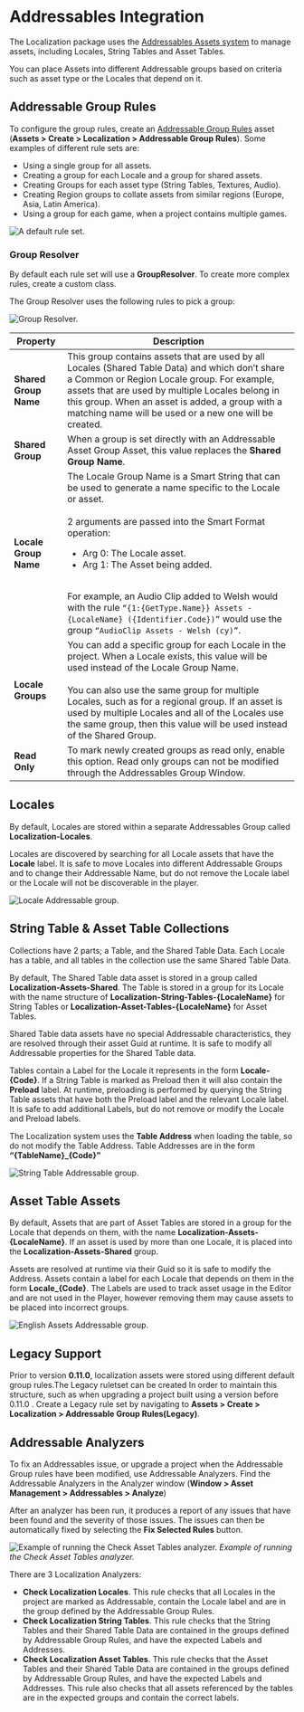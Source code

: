 # Addressables Integration

The Localization package uses the [Addressables Assets system](https://docs.unity3d.com/Packages/com.unity.addressables@latest) to manage assets, including Locales, String Tables and Asset Tables.

You can place Assets into different Addressable groups based on criteria such as asset type or the Locales that depend on it.

## Addressable Group Rules

To configure the group rules, create an [Addressable Group Rules](xref:UnityEditor.Localization.Addressables.AddressableGroupRules) asset (**Assets > Create > Localization > Addressable Group Rules**).
Some examples of different rule sets are:

- Using a single group for all assets.
- Creating a group for each Locale and a group for shared assets.
- Creating Groups for each asset type (String Tables, Textures, Audio).
- Creating Region groups to collate assets from similar regions (Europe, Asia, Latin America).
- Using a group for each game, when a project contains multiple games.

![A default rule set.](images/AddressableGroupRules.png)

### Group Resolver

By default each rule set will use a **GroupResolver**. To create more complex rules, create a custom class.

The Group Resolver uses the following rules to pick a group:

![Group Resolver.](images/GroupResolver.dot.svg)

| **Property**          | **Description** |
| --------------------- | --------------- |
| **Shared Group Name** | This group contains assets that are used by all Locales (Shared Table Data) and which don’t share a  Common or Region Locale group. For example, assets that are used by multiple Locales belong in this group. When an asset is added, a group with a matching name will be used or a new one will be created. |
| **Shared Group**      | When a group is set directly with an Addressable Asset Group Asset, this value replaces the **Shared Group Name**. |
| **Locale Group Name** | The Locale Group Name is a Smart String that can be used to generate a name specific to the Locale or asset.<br><br>2 arguments are passed into the Smart Format operation:<ul><li>Arg 0: The Locale asset.</li><li>Arg 1: The Asset being added.</li></ul><br>For example, an Audio Clip added to Welsh would with the rule `“{1:{GetType.Name}} Assets - {LocaleName} ({Identifier.Code})”` would use the group `“AudioClip Assets - Welsh (cy)”`. |
| **Locale Groups**     | You can add a specific group for each Locale in the project. When a Locale exists, this value will be used instead of the Locale Group Name.<br><br>You can also use the same group for multiple Locales, such as for a regional group. If an asset is used by multiple Locales and all of the Locales use the same group, then this value will be used instead of the Shared Group. |
| **Read Only**         | To mark newly created groups as read only, enable this option. Read only groups can not be modified through the Addressables Group Window. |

## Locales

By default, Locales are stored within a separate Addressables Group called **Localization-Locales**.

Locales are discovered by searching for all Locale assets that have the **Locale** label.
It is safe to move Locales into different Addressable Groups and to change their Addressable Name, but do not remove the Locale label or the Locale will not be discoverable in the player.

![Locale Addressable group.](images/LocaleGroup.png)

## String Table & Asset Table Collections

Collections have 2 parts; a Table, and the Shared Table Data.  Each Locale has a table, and all tables in the collection use the same Shared Table Data.

By default, The Shared Table data asset is stored in a group called **Localization-Assets-Shared**. The Table is stored in a group for its Locale with the name structure of **Localization-String-Tables-{LocaleName}** for String Tables or **Localization-Asset-Tables-{LocaleName}** for Asset Tables.

Shared Table data assets have no special Addressable characteristics, they are resolved through their asset Guid at runtime. It is safe to modify all Addressable properties for the Shared Table data.

Tables contain a Label for the Locale it represents in the form **Locale-{Code}**. If a String Table is marked as Preload then it will also contain the **Preload** label. At runtime, preloading is performed by querying the String Table assets that have both the Preload label and the relevant Locale label. It is safe to add additional Labels, but do not remove or modify the  Locale and Preload labels.

The Localization system uses the **Table Address** when loading the table, so do not modify the Table Address. Table Addresses are in the form **“{TableName}_{Code}”**

![String Table Addressable group.](images/StringTableGroup.png)

## Asset Table Assets

By default, Assets that are part of Asset Tables are stored in a group for the Locale that depends on them, with the name **Localization-Assets-{LocaleName}**. If an asset is used by more than one Locale, it is placed into the **Localization-Assets-Shared** group.

Assets are resolved at runtime via their Guid so it is safe to modify the Address. Assets contain a label for each Locale that depends on them in the form **Locale_{Code}**. The Labels are used to track asset usage in the Editor and are not used in the Player, however removing them may cause assets to be placed into incorrect groups.

![English Assets Addressable group.](images/AssetEnglishGroup.png)

## Legacy Support

Prior to version **0.11.0**, localization assets were stored using different default group rules.The Legacy ruletset can be created In order to maintain this structure, such as when upgrading a project built using a version before 0.11.0 . Create a Legacy rule set by navigating to **Assets > Create > Localization > Addressable Group Rules(Legacy)**.

## Addressable Analyzers

To fix an Addressables issue, or upgrade a project when the Addressable Group rules have been modified, use Addressable Analyzers. Find the Addressable Analyzers in the Analyzer window (**Window > Asset Management > Addressables > Analyze**)

After an analyzer has been run, it produces a report of any issues that have been found and the severity of those issues. The issues can then be automatically fixed by selecting the **Fix Selected Rules** button.

![Example of running the Check Asset Tables analyzer.](images/AddressableAnalyzers.png)
_Example of running the Check Asset Tables analyzer._

There are 3 Localization Analyzers:

- **Check Localization Locales**. This rule checks that all Locales in the project are marked as Addressable, contain the Locale label and are in the group defined by the Addressable Group Rules.
- **Check Localization String Tables**. This rule checks that the String Tables and their Shared Table Data are contained in the groups defined by Addressable Group Rules, and have the expected Labels and Addresses.
- **Check Localization Asset Tables**. This rule checks that the Asset Tables and their Shared Table Data are contained in the groups defined by Addressable Group Rules, and have the expected Labels and Addresses. This rule also checks that all assets referenced by the tables are in the expected groups and contain the correct labels.